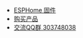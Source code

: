 * [ESPHome 固件](esphome/)
* [购买产品](//shop107898810.taobao.com/)
* [交流QQ群 303748038](//shang.qq.com/wpa/qunwpa?idkey=3bbdaf94d24cfee521803a3cf91cca04938b00848b72efdc9a3ec01cac802100)